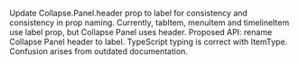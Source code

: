 Update Collapse.Panel.header prop to label for consistency and consistency in prop naming. Currently, tabItem, menuItem and timelineItem use label prop, but Collapse Panel uses header. Proposed API: rename Collapse Panel header to label. TypeScript typing is correct with ItemType. Confusion arises from outdated documentation.

